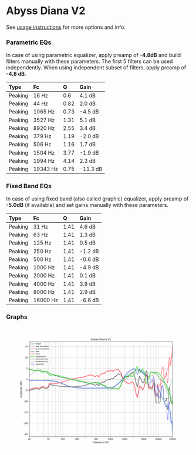# Abyss Diana V2
See [usage instructions](https://github.com/jaakkopasanen/AutoEq#usage) for more options and info.

### Parametric EQs
In case of using parametric equalizer, apply preamp of **-4.8dB** and build filters manually
with these parameters. The first 5 filters can be used independently.
When using independent subset of filters, apply preamp of **-4.8 dB**.

| Type    | Fc       |    Q | Gain     |
|:--------|:---------|:-----|:---------|
| Peaking | 16 Hz    | 0.6  | 4.1 dB   |
| Peaking | 44 Hz    | 0.82 | 2.0 dB   |
| Peaking | 1065 Hz  | 0.73 | -4.5 dB  |
| Peaking | 3527 Hz  | 1.31 | 5.1 dB   |
| Peaking | 8920 Hz  | 2.55 | 3.4 dB   |
| Peaking | 379 Hz   | 1.19 | -2.0 dB  |
| Peaking | 506 Hz   | 1.16 | 1.7 dB   |
| Peaking | 1504 Hz  | 3.77 | -1.9 dB  |
| Peaking | 1994 Hz  | 4.14 | 2.3 dB   |
| Peaking | 19343 Hz | 0.75 | -11.3 dB |

### Fixed Band EQs
In case of using fixed band (also called graphic) equalizer, apply preamp of **-5.0dB**
(if available) and set gains manually with these parameters.

| Type    | Fc       |    Q | Gain    |
|:--------|:---------|:-----|:--------|
| Peaking | 31 Hz    | 1.41 | 4.6 dB  |
| Peaking | 63 Hz    | 1.41 | 1.3 dB  |
| Peaking | 125 Hz   | 1.41 | 0.5 dB  |
| Peaking | 250 Hz   | 1.41 | -1.2 dB |
| Peaking | 500 Hz   | 1.41 | -0.6 dB |
| Peaking | 1000 Hz  | 1.41 | -4.9 dB |
| Peaking | 2000 Hz  | 1.41 | 0.1 dB  |
| Peaking | 4000 Hz  | 1.41 | 3.9 dB  |
| Peaking | 8000 Hz  | 1.41 | 2.9 dB  |
| Peaking | 16000 Hz | 1.41 | -6.6 dB |

### Graphs
![](./Abyss%20Diana%20V2.png)